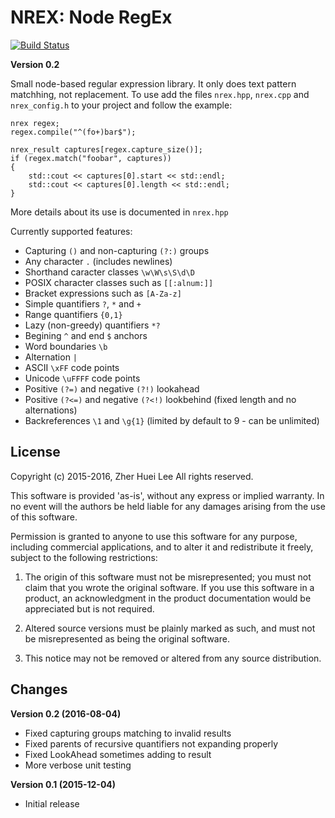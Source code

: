 # NREX: Node RegEx

[![Build Status][ci-badge]][ci-status]

__Version 0.2__

Small node-based regular expression library. It only does text pattern
matchhing, not replacement. To use add the files `nrex.hpp`, `nrex.cpp`
and `nrex_config.h` to your project and follow the example:

	nrex regex;
	regex.compile("^(fo+)bar$");

	nrex_result captures[regex.capture_size()];
	if (regex.match("foobar", captures))
	{
		std::cout << captures[0].start << std::endl;
		std::cout << captures[0].length << std::endl;
	}

More details about its use is documented in `nrex.hpp`

Currently supported features:
 * Capturing `()` and non-capturing `(?:)` groups
 * Any character `.` (includes newlines)
 * Shorthand caracter classes `\w\W\s\S\d\D`
 * POSIX character classes such as `[[:alnum:]]`
 * Bracket expressions such as `[A-Za-z]`
 * Simple quantifiers `?`, `*` and `+`
 * Range quantifiers `{0,1}`
 * Lazy (non-greedy) quantifiers `*?`
 * Begining `^` and end `$` anchors
 * Word boundaries `\b`
 * Alternation `|`
 * ASCII `\xFF` code points
 * Unicode `\uFFFF` code points
 * Positive `(?=)` and negative `(?!)` lookahead
 * Positive `(?<=)` and negative `(?<!)` lookbehind (fixed length and no alternations)
 * Backreferences `\1` and `\g{1}` (limited by default to 9 - can be unlimited)

## License

Copyright (c) 2015-2016, Zher Huei Lee
All rights reserved.

This software is provided 'as-is', without any express or implied
warranty.  In no event will the authors be held liable for any damages
arising from the use of this software.

Permission is granted to anyone to use this software for any purpose,
including commercial applications, and to alter it and redistribute it
freely, subject to the following restrictions:

 1. The origin of this software must not be misrepresented; you must not
    claim that you wrote the original software. If you use this software
    in a product, an acknowledgment in the product documentation would
    be appreciated but is not required.
    
 2. Altered source versions must be plainly marked as such, and must not
    be misrepresented as being the original software.
    
 3. This notice may not be removed or altered from any source
    distribution.

## Changes

__Version 0.2 (2016-08-04)__
 * Fixed capturing groups matching to invalid results
 * Fixed parents of recursive quantifiers not expanding properly
 * Fixed LookAhead sometimes adding to result
 * More verbose unit testing

__Version 0.1 (2015-12-04)__
 * Initial release

[ci-badge]: https://travis-ci.org/leezh/nrex.svg?branch=master
[ci-status]: https://travis-ci.org/leezh/nrex
